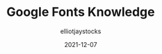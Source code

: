 ---
author: elliotjaystocks
date: 2021-12-07
permalink: false
tags:
  - fonts
  - typography
  - google
target_url: https://elliotjaystocks.com/blog/google-fonts-knowledge
title: Google Fonts Knowledge
---